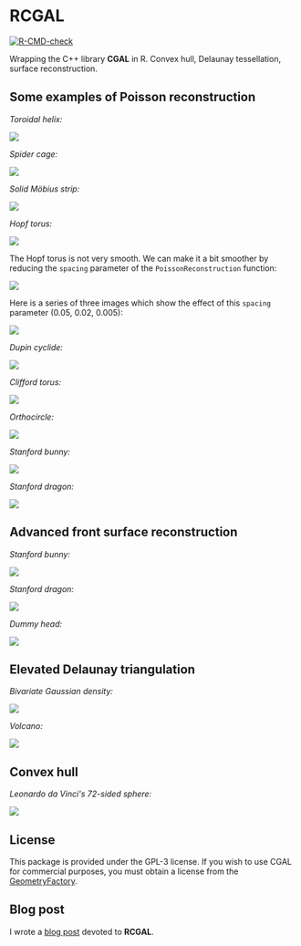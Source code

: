 # RCGAL

<!-- badges: start -->
[![R-CMD-check](https://github.com/stla/RCGAL/workflows/R-CMD-check/badge.svg)](https://github.com/stla/RCGAL/actions)
<!-- badges: end -->

Wrapping the C++ library **CGAL** in R. Convex hull, Delaunay tessellation, surface reconstruction.

## Some examples of Poisson reconstruction

*Toroidal helix:*

![](https://raw.githubusercontent.com/stla/RCGAL/main/inst/PoissonExamples/ToroidalHelix.png)

*Spider cage:*

![](https://raw.githubusercontent.com/stla/RCGAL/main/inst/PoissonExamples/SpiderCage.png)

*Solid Möbius strip:*

![](https://raw.githubusercontent.com/stla/RCGAL/main/inst/PoissonExamples/SolidMobiusStrip.png)

*Hopf torus:*

![](https://raw.githubusercontent.com/stla/RCGAL/main/inst/PoissonExamples/HopfTorus.png)

The Hopf torus is not very smooth. We can make it a bit smoother by reducing 
the `spacing` parameter of the `PoissonReconstruction` function:

![](https://raw.githubusercontent.com/stla/RCGAL/main/inst/PoissonExamples/HopfTorusMesh_spacing02.png)

Here is a series of three images which show the effect of this `spacing` 
parameter (0.05, 0.02, 0.005):

![](https://raw.githubusercontent.com/stla/RCGAL/main/inst/PoissonExamples/SolidMobiusStrip_spacings.png)


*Dupin cyclide:*

![](https://raw.githubusercontent.com/stla/RCGAL/main/inst/PoissonExamples/cyclide.png)

*Clifford torus:*

![](https://raw.githubusercontent.com/stla/RCGAL/main/inst/PoissonExamples/CliffordTorus.gif)

*Orthocircle:*

![](https://raw.githubusercontent.com/stla/RCGAL/main/inst/PoissonExamples/Orthocircle.png)

*Stanford bunny:*

![](https://raw.githubusercontent.com/stla/RCGAL/main/inst/PoissonExamples/StanfordBunny.png)

*Stanford dragon:*

![](https://raw.githubusercontent.com/stla/RCGAL/main/inst/PoissonExamples/StanfordDragon.png)


## Advanced front surface reconstruction

*Stanford bunny:*

![](https://raw.githubusercontent.com/stla/RCGAL/main/inst/AFSexamples/Bunny.png)

*Stanford dragon:*

![](https://raw.githubusercontent.com/stla/RCGAL/main/inst/AFSexamples/StanfordDragon.png)

*Dummy head:*

![](https://raw.githubusercontent.com/stla/RCGAL/main/inst/AFSexamples/DummyHead.png)



## Elevated Delaunay triangulation

*Bivariate Gaussian density:*

![](https://raw.githubusercontent.com/stla/RCGAL/main/inst/DelaunayExamples/bivariateGaussian.png)

*Volcano:*

![](https://raw.githubusercontent.com/stla/RCGAL/main/inst/DelaunayExamples/volcano.png)



## Convex hull

*Leonardo da Vinci's 72-sided sphere:*

![](https://raw.githubusercontent.com/stla/RCGAL/main/inst/ConvexHullExamples/Leonardo.gif)



## License

This package is provided under the GPL-3 license. If you wish to use CGAL for 
commercial purposes, you must obtain a license from the 
[GeometryFactory](https://geometryfactory.com).



## Blog post

I wrote a [blog post](https://laustep.github.io/stlahblog/posts/SurfaceReconstruction.html) devoted to **RCGAL**.
